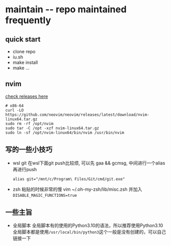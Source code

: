 # maintain -- repo maintained frequently
## quick start
- clone repo
- iu.sh
- make install
- make ...

## nvim
[check releases here](https://github.com/neovim/neovim/releases)

```shell
# x86-64
curl -LO https://github.com/neovim/neovim/releases/latest/download/nvim-linux64.tar.gz
sudo rm -rf /opt/nvim
sudo tar -C /opt -xzf nvim-linux64.tar.gz
sudo ln -sf /opt/nvim-linux64/bin/nvim /usr/bin/nvim
```

## 写的一些小技巧

- wsl git
    在wsl下面git push比较烦, 可以先 gaa && gcmsg, 中间进行一个alias 再进行push
    ```shell
    alias git="/mnt/c/Program\ Files/Git/cmd/git.exe"
    ```
- zsh
    粘贴的时候非常的慢
    vim ~/.oh-my-zsh/lib/misc.zsh 并加入`DISABLE_MAGIC_FUNCTIONS=true`

    

## 一些主旨

- 全局脚本
    全局脚本有的使用的Python3.10的语法，所以推荐使用Python3.10
    全局脚本都是使用`/usr/local/bin/python3`这个一般是没有创建的，可以自己链接一下


